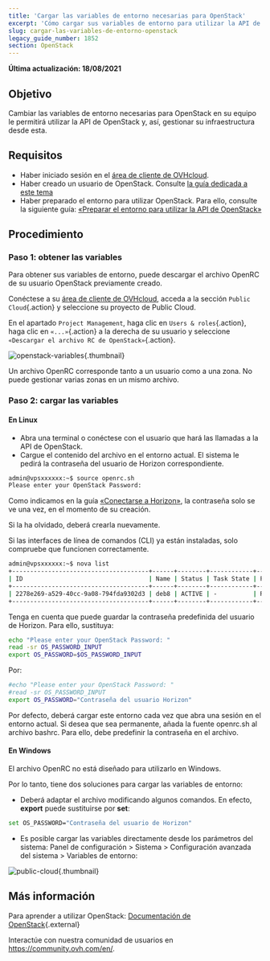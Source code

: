 ```yaml
---
title: 'Cargar las variables de entorno necesarias para OpenStack'
excerpt: 'Cómo cargar sus variables de entorno para utilizar la API de OpenStack'
slug: cargar-las-variables-de-entorno-openstack
legacy_guide_number: 1852
section: OpenStack
---
```


**Última actualización: 18/08/2021**

## Objetivo

Cambiar las variables de entorno necesarias para OpenStack en su equipo le permitirá utilizar la API de OpenStack y, así, gestionar su infraestructura desde esta.

## Requisitos

- Haber iniciado sesión en el [área de cliente de OVHcloud](https://www.ovh.com/auth/?action=gotomanager&from=https://www.ovh.es/&ovhSubsidiary=es).
- Haber creado un usuario de OpenStack. Consulte [la guía dedicada a este tema](https://docs.ovh.com/es/public-cloud/crear-y-eliminar-un-usuario-de-openstack/)
- Haber preparado el entorno para utilizar OpenStack. Para ello, consulte la siguiente guía: [«Preparar el entorno para utilizar la API de OpenStack»](https://docs.ovh.com/es/public-cloud/preparar_el_entorno_para_utilizar_la_api_de_openstack/)

## Procedimiento

### Paso 1: obtener las variables

Para obtener sus variables de entorno, puede descargar el archivo OpenRC de su usuario OpenStack previamente creado.

Conéctese a su [área de cliente de OVHcloud](https://www.ovh.com/auth/?action=gotomanager&from=https://www.ovh.es/&ovhSubsidiary=es), acceda a la sección `Public Cloud`{.action} y seleccione su proyecto de Public Cloud.

En el apartado `Project Management`, haga clic en `Users & roles`{.action}, haga clic en `«...»`{.action} a la derecha de su usuario y seleccione `«Descargar el archivo RC de OpenStack»`{.action}.

![openstack-variables](images/pciopenstackvariables1e.png){.thumbnail}

Un archivo OpenRC corresponde tanto a un usuario como a una zona. No puede gestionar varias zonas en un mismo archivo.

### Paso 2: cargar las variables

#### **En Linux**

* Abra una terminal o conéctese con el usuario que hará las llamadas a la API de OpenStack.
* Cargue el contenido del archivo en el entorno actual. El sistema le pedirá la contraseña del usuario de Horizon correspondiente.

```bash
admin@vpsxxxxxx:~$ source openrc.sh
Please enter your OpenStack Password:
```

Como indicamos en la guía [«Conectarse a Horizon»](https://docs.ovh.com/es/public-cloud/crear-y-eliminar-un-usuario-de-openstack/), la contraseña solo se ve una vez, en el momento de su creación.

Si la ha olvidado, deberá crearla nuevamente.

Si las interfaces de línea de comandos (CLI) ya están instaladas, solo compruebe que funcionen correctamente.

```bash
admin@vpsxxxxxx:~$ nova list
+--------------------------------------+------+--------+------------+-------------+------------------------+
| ID                                   | Name | Status | Task State | Power State | Networks               |
+--------------------------------------+------+--------+------------+-------------+------------------------+
| 2278e269-a529-40cc-9a08-794fda9302d3 | deb8 | ACTIVE | -          | Running     | Ext-Net=xx.xxx.xx.xxx |
+--------------------------------------+------+--------+------------+-------------+------------------------+
```

Tenga en cuenta que puede guardar la contraseña predefinida del usuario de Horizon. Para ello, sustituya:

```bash
echo "Please enter your OpenStack Password: "
read -sr OS_PASSWORD_INPUT
export OS_PASSWORD=$OS_PASSWORD_INPUT
```

Por:

```bash
#echo "Please enter your OpenStack Password: "
#read -sr OS_PASSWORD_INPUT
export OS_PASSWORD="Contraseña del usuario Horizon"
```

Por defecto, deberá cargar este entorno cada vez que abra una sesión en el entorno actual. Si desea que sea permanente, añada la fuente openrc.sh al archivo bashrc. Para ello, debe predefinir la contraseña en el archivo.


#### **En Windows**

El archivo OpenRC no está diseñado para utilizarlo en Windows.

Por lo tanto, tiene dos soluciones para cargar las variables de entorno:

- Deberá adaptar el archivo modificando algunos comandos. En efecto, **export** puede sustituirse por **set**:

```bash
set OS_PASSWORD="Contraseña del usuario de Horizon"
```

- Es posible cargar las variables directamente desde los parámetros del sistema: Panel de configuración > Sistema > Configuración avanzada del sistema > Variables de entorno:


![public-cloud](images/pciopenstackvariables2.png){.thumbnail}

## Más información

Para aprender a utilizar OpenStack: [Documentación de OpenStack](https://docs.openstack.org/train/){.external}

Interactúe con nuestra comunidad de usuarios en <https://community.ovh.com/en/>.